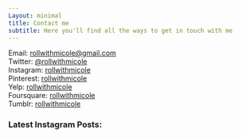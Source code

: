 ```yaml
---
Layout: minimal
title: Contact me
subtitle: Here you'll find all the ways to get in touch with me
---
```

Email: rollwithmicole@gmail.com  
Twitter: [@rollwithmicole](https://twitter.com/rollwithmicole)  
Instagram: [rollwithmicole](https://www.instagram.com/rollwithmicole/)  
Pinterest: [rollwithmicole](https://www.pinterest.com/rollwithmicole/)  
Yelp: [rollwithmicole](https://rollwithmicole.yelp.com/)  
Foursquare: [rollwithmicole](https://foursquare.com/rollwithmicole)  
Tumblr: [rollwithmicole](https://rollwithmicole.tumblr.com/)

### Latest Instagram Posts:

<div class='embedsocial-instagram' data-ref="3eeec07e7bc206670483ea9acf58093cb74fd6fa"></div><script>(function(d, s, id){var js; if (d.getElementById(id)) {return;} js = d.createElement(s); js.id = id; js.src = "https://embedsocial.com/embedscript/in.js"; d.getElementsByTagName("head")[0].appendChild(js);}(document, "script", "EmbedSocialInstagramScript"));</script>
